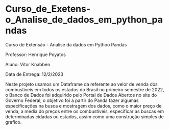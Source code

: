 # Curso_de_Exetens-o_Analise_de_dados_em_python_pandas

Curso de Extensão - Analise da dados em Pythoo Pandas

Professor: Henrique Poyatos

Aluno: Vitor Knabben

Data de Entrega: 12/2/2023

Neste projeto usamos um Dataframe da referente ao velor de venda dos combustiveis em todos os estados do Brasil no primeiro semestre de 2022, o Banco de Dados foi adquirido pelo Portal de Dados Abertos no site do Governo Federal, o objetivo foi a partir do Panda fazer algumas especificações na busca e mostragem dos dados, como o maior preço de venda, a média do preços entre os combustiveis, especificar as buscas em determinadas cidadas ou estados, assim como uma construção simples de grafico.
